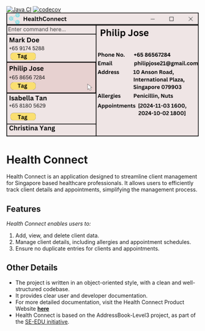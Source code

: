 [![Java CI](https://github.com/AY2425S1-CS2103T-T11-4/tp/actions/workflows/gradle.yml/badge.svg)](https://github.com/AY2425S1-CS2103T-T11-4/tp/actions/workflows/gradle.yml)
[![codecov](https://codecov.io/gh/AY2425S1-CS2103T-T11-4/tp/graph/badge.svg?token=ILX4OY9RIL)](https://codecov.io/gh/AY2425S1-CS2103T-T11-4/tp)
![Ui](docs/images/Ui.png)

# Health Connect

Health Connect is an application designed to streamline client management for Singapore based healthcare professionals. 
It allows users to efficiently track client details and appointments, simplifying the management process.

## Features

_Health Connect enables users to:_

1. Add, view, and delete client data.
2. Manage client details, including allergies and appointment schedules.
3. Ensure no duplicate entries for clients and appointments.

## Other Details

* The project is written in an object-oriented style, with a clean and well-structured codebase.
* It provides clear user and developer documentation.
* For more detailed documentation, visit the Health Connect Product Website **[here](https://ay2425s1-cs2103t-t11-4.github.io/tp/)**
* Health Connect is based on the AddressBook-Level3 project, as part of the [SE-EDU initiative](https://se-education.org).
